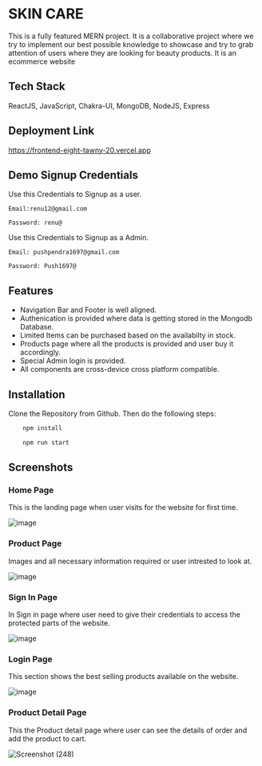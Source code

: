 
# SKIN CARE

This is a fully featured MERN project. It is a collaborative project where we try to implement our best possible knowledge to showcase and try to grab attention of users where they are looking for beauty products. It is an ecommerce website

## Tech Stack

ReactJS, JavaScript, Chakra-UI, MongoDB, NodeJS, Express


## Deployment Link
https://frontend-eight-tawny-20.vercel.app

## Demo Signup Credentials
Use this Credentials to Signup as a user.

``Email:renu12@gmail.com``

``Password: renu@``

Use this Credentials to Signup as a Admin.

``Email: pushpendra1697@gmail.com``

``Password: Push1697@``
## Features

- Navigation Bar and Footer is well aligned.
- Authenication is provided where data is getting stored in the Mongodb Database.
- Limited Items can be purchased based on the availabilty in stock.
- Products page where all the products is provided and user buy it accordingly.
- Special Admin login is provided.
- All components are cross-device cross platform compatible.



## Installation

Clone the Repository from Github. Then do the following steps:

```bash
    npm install

    npm run start
```
    
## Screenshots

 ### Home Page
 This is the landing page when user visits for the website for first time.

![image](https://user-images.githubusercontent.com/102507444/228644095-b5359fbd-5d6f-453d-b395-c84741a6bada.png)



 ### Product Page
Images and all necessary information required or user intrested to look at.

![image](https://user-images.githubusercontent.com/102507444/228644445-faea9a56-9ee5-45c6-8d2b-2c89a4db168e.png)


 ### Sign In Page
 In Sign in page where user need to give their credentials to access the protected parts of the website.
 
![image](https://user-images.githubusercontent.com/102507444/228644693-5adc9c41-2c46-458a-ad80-a75b0ba43d62.png)



  ### Login Page
 This section shows the best selling products available on the website.
 
![image](https://user-images.githubusercontent.com/102507444/228644957-f3ecca12-0f24-4ad8-8da9-a01fb24daa32.png)



 ### Product Detail Page
 This the Product detail page where user can see the details of order and add the product to cart.
 
![Screenshot (248)](https://user-images.githubusercontent.com/102507444/213933563-a8377ebc-3ff8-4a26-97d1-5b5a13c6d3df.png)



